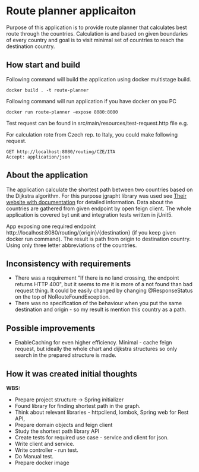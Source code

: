 # Route planner applicaiton
Purpose of this application is to provide route planner that calculates best route through the countries. 
Calculation is and based on given boundaries of every country and goal is to visit minimal set of countries to reach the
destination country. 

## How start and build
Following command will build the application using docker multistage build. 

`docker build . -t route-planner`

Following command will run application if you have docker on you PC

`docker run route-planner -expose 8080:8080`

Test request can be found in src/main/resources/test-request.http file e.g.

For calculation rote from Czech rep. to Italy, you could make following request.
```
GET http://localhost:8080/routing/CZE/ITA 
Accept: application/json
```


## About the application
The application calculate the shortest path between two countries  based on the Dijkstra algorithm. For this purpose jgrapht library was used see  [Their website with documentation](https://jgrapht.org/guide/UserOverview) for detailed information. Data about the countries are gathered from given endpoint by open feign client. The whole application is covered byt unit and integration tests written in jUnit5. 

App exposing one required endpoint http://localhost:8080/routing/{origin}/{destination} (if you keep given docker run command).
The result is path from origin to destination country. Using only three letter abbreviations of the countries.

## Inconsistency with requirements
* There was a requirement "If there is no land crossing, the endpoint returns HTTP 400", but it seems to me it is more of a not found than bad request thing. It could be easily changed by changing @ResponseStatus on the top of NoRouteFoundException.
* There was no specification of the behaviour when you put the same destination and origin - so my result is mention this country as a path.

## Possible improvements
* EnableCaching for even higher efficiency. Minimal - cache feign request, but ideally the whole chart and dijkstra structures so only search in the prepared structure is made.


## How it was created initial thoughts
**WBS:**
* Prepare project structure -> Spring initializer
* Found library for finding shortest path in the graph.
* Think about relevant libraries - httpcliend, lombok, Spring web for Rest API,
* Prepare domain objects and feign client
* Study the shortest path library API
* Create tests for required use case - service and client for json. 
* Write client and service. 
* Write controller - run test. 
* Do Manual test. 
* Prepare docker image



